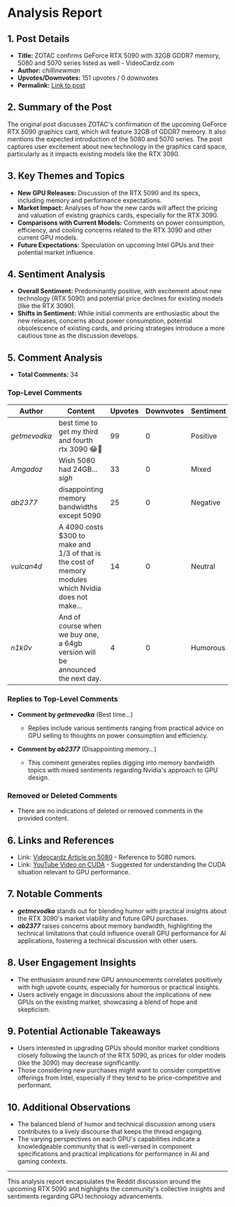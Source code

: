 # Analysis Report

## 1. Post Details
- **Title:** ZOTAC confirms GeForce RTX 5090 with 32GB GDDR7 memory, 5080 and 5070 series listed as well - VideoCardz.com
- **Author:** *chillinewman*
- **Upvotes/Downvotes:** 151 upvotes / 0 downvotes
- **Permalink:** [Link to post](https://www.reddit.com/r/LocalLLaMA/comments/1hg3ra4/zotac_confirms_geforce_rtx_5090_with_32gb_gddr7/)

## 2. Summary of the Post
The original post discusses ZOTAC's confirmation of the upcoming GeForce RTX 5090 graphics card, which will feature 32GB of GDDR7 memory. It also mentions the expected introduction of the 5080 and 5070 series. The post captures user excitement about new technology in the graphics card space, particularly as it impacts existing models like the RTX 3090.

## 3. Key Themes and Topics
- **New GPU Releases:** Discussion of the RTX 5090 and its specs, including memory and performance expectations.
- **Market Impact:** Analyses of how the new cards will affect the pricing and valuation of existing graphics cards, especially for the RTX 3090.
- **Comparisons with Current Models:** Comments on power consumption, efficiency, and cooling concerns related to the RTX 3090 and other current GPU models.
- **Future Expectations:** Speculation on upcoming Intel GPUs and their potential market influence.

## 4. Sentiment Analysis
- **Overall Sentiment:** Predominantly positive, with excitement about new technology (RTX 5090) and potential price declines for existing models (like the RTX 3090).
- **Shifts in Sentiment:** While initial comments are enthusiastic about the new releases, concerns about power consumption, potential obsolescence of existing cards, and pricing strategies introduce a more cautious tone as the discussion develops.

## 5. Comment Analysis

- **Total Comments:** 34

### Top-Level Comments
| Author           | Content                                                                                                                                                                                                                                                                                                               | Upvotes | Downvotes | Sentiment  | Replies |
|------------------|---------------------------------------------------------------------------------------------------------------------------------------------------------------------------------------------------------------------------------------------------------------------------------------------------------------------------|---------|-----------|------------|---------|
| *getmevodka*     | best time to get my third and fourth rtx 3090 😂🤭                                                                                                                                                                                                                                                                  | 99      | 0         | Positive    | 11      |
| *Amgadoz*        | Wish 5080 had 24GB... *sigh*                                                                                                                                                                                                                                                                                         | 33      | 0         | Mixed       | 1       |
| *ab2377*         | disappointing memory bandwidths except 5090                                                                                                                                                                                                                                                                          | 25      | 0         | Negative     | 7       |
| *vulcan4d*       | A 4090 costs $300 to make and 1/3 of that is the cost of memory modules which Nvidia does not make...                                                                                                                                                                                                                  | 14      | 0         | Neutral     | 8       |
| *n1k0v*          | And of course when we buy one, a 64gb version will be announced the next day.                                                                                                                                                                                                                                        | 4       | 0         | Humorous     | 1       |

### Replies to Top-Level Comments

- **Comment by *getmevodka*** (Best time...)
  - Replies include various sentiments ranging from practical advice on GPU selling to thoughts on power consumption and efficiency.

- **Comment by *ab2377*** (Disappointing memory...)
  - This comment generates replies digging into memory bandwidth topics with mixed sentiments regarding Nvidia's approach to GPU design.

### Removed or Deleted Comments
- There are no indications of deleted or removed comments in the provided content.

## 6. Links and References
- Link: [Videocardz Article on 5080](https://videocardz.com/newz/nvidia-geforce-rtx-5080-also-rumored-with-24gb-memory-reportedly-using-3gb-gddr7-modules) - Reference to 5080 rumors.
- Link: [YouTube Video on CUDA](https://www.youtube.com/watch?v=48AdJgTYSFQ) - Suggested for understanding the CUDA situation relevant to GPU performance.

## 7. Notable Comments
- ***getmevodka*** stands out for blending humor with practical insights about the RTX 3090's market viability and future GPU purchases.
- ***ab2377*** raises concerns about memory bandwidth, highlighting the technical limitations that could influence overall GPU performance for AI applications, fostering a technical discussion with other users.

## 8. User Engagement Insights
- The enthusiasm around new GPU announcements correlates positively with high upvote counts, especially for humorous or practical insights.
- Users actively engage in discussions about the implications of new GPUs on the existing market, showcasing a blend of hope and skepticism.

## 9. Potential Actionable Takeaways
- Users interested in upgrading GPUs should monitor market conditions closely following the launch of the RTX 5090, as prices for older models (like the 3090) may decrease significantly.
- Those considering new purchases might want to consider competitive offerings from Intel, especially if they tend to be price-competitive and performant.

## 10. Additional Observations
- The balanced blend of humor and technical discussion among users contributes to a lively discourse that keeps the thread engaging.
- The varying perspectives on each GPU's capabilities indicate a knowledgeable community that is well-versed in component specifications and practical implications for performance in AI and gaming contexts.

---

This analysis report encapsulates the Reddit discussion around the upcoming RTX 5090 and highlights the community's collective insights and sentiments regarding GPU technology advancements.